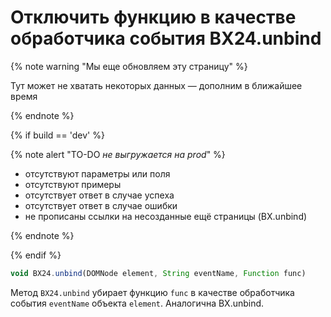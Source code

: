 # Отключить функцию в качестве обработчика события BX24.unbind

{% note warning "Мы еще обновляем эту страницу" %}

Тут может не хватать некоторых данных — дополним в ближайшее время

{% endnote %}

{% if build == 'dev' %}

{% note alert "TO-DO _не выгружается на prod_" %}

- отсутствуют параметры или поля
- отсутствуют примеры
- отсутствует ответ в случае успеха
- отсутствует ответ в случае ошибки
- не прописаны ссылки на несозданные ещё страницы (BX.unbind)

{% endnote %}

{% endif %}

```js
void BX24.unbind(DOMNode element, String eventName, Function func)
```

Метод `BX24.unbind` убирает функцию `func` в качестве обработчика события `eventName` объекта `element`. Аналогична BX.unbind.